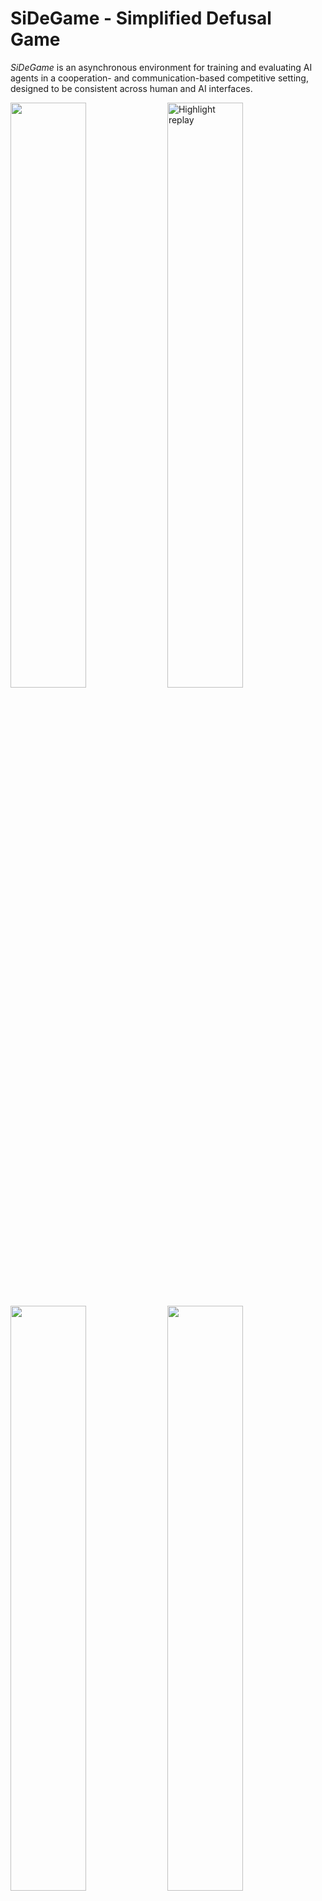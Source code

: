 # SiDeGame - Simplified Defusal Game

*SiDeGame* is an asynchronous environment for training and evaluating AI agents
in a cooperation- and communication-based competitive setting, designed to be
consistent across human and AI interfaces.

<p float="center">
  <img src="user_data/screenshot_000.png" width="49%" />
  <img src="user_data/clip_000.gif" width="49%" alt="Highlight replay" /> 
</p>

<p float="center">
  <img src="user_data/screenshot_002.png" width="49%" />
  <img src="user_data/screenshot_003.png" width="49%" /> 
</p>


## Disclaimer

*SiDeGame* is inspired by
[Counter-Strike: Global Offensive](https://store.steampowered.com/app/730/CounterStrike_Global_Offensive/).

Due to technical limitations of distributed AI training processes,
particularly the restriction of environment simulations to CPU,
*SiDeGame* was created as a kind of a 2D imitation,
but aiming to preserve many of the original characteristics,
resulting in a pseudo-FPS experience with top-down view.

The game rules and balancing values were either obtained through various
sources on the internet, approximated through experimentation, or otherwise changed.
Note that many aspects of the game do not translate well to a 2D setting.
Most obviously, the loss of verticality limits the map pool
and how the world can be perceived.

Some assets from CSGO were retained. For example, an old radar image of `de_cache`
was modified and repurposed as a base for the in-game world, while a subset of
original game sounds was either copied or slightly modified. Additionally,
the positional audio implementation relies on data from
[The FABIAN head-related transfer function data base](http://dx.doi.org/10.14279/depositonce-5718.5).
All other assets, such as icons, sprites, the HUD, etc. were made by me.

Unless explicitly referenced in specific docstrings or notes in development notebooks,
the code is of my own making. Systems, such as positional audio or multiplayer networking,
were based on comments or documents written by Valve or members of online communities,
but did not build on any specific code.


## Installation

Start by downloading or cloning this repository.

If you already have `python` on your system, the packages listed in
`requirements.txt` should have their dependencies met or handled during setup,
but `pysdl2` and `pyaudio` might need some prior attention.


### Dependencies of dependencies

On Linux, you may need to execute the following:

```bash
sudo apt install libsdl2-dev libsdl2-2.0-0
sudo apt install portaudio19-dev
```

Should `pyaudio` fail to install on Windows, you could try installing it from a
[wheel](https://www.lfd.uci.edu/~gohlke/pythonlibs/#pyaudio).

See the project descriptions of [pysdl2](https://pypi.org/project/PySDL2/)
and [pyaudio](https://people.csail.mit.edu/hubert/pyaudio/) for more details.


### Editable install

Afterwards, `sidegame` can be installed (in editable/development mode)
from the `sidegame-py` directory with:

```bash
pip install -e .
```

More streamlined methods of installation may be made available in the future,
e.g. in the form of wheels and/or a PyPI distribution.


## Running

### Human user interface

Assuming that `sidegame-py` is the current working directory,
run this command to establish a game session:

```bash
python run_server.py
```

To connect to it and play, clients should be run from separate terminal tabs/windows
or remote machines (if the network configuration allows it) with the following:

```bash
python run_client.py
```

The matchmaking server and replay client can be launched similarly. Note that
the latter does not require a server to bind to, but rather a pre-recorded
demo (network message history).


#### Parameter configuration

There are multiple ways to override default launch parameters.
The order of priority is as follows:
1. In-terminal argument specification
2. Selected or default sub-configuration in `user_data/config.json`
3. Defaults of the parser in `name-of-script.py`

Editing or adding a sub-configuration to `config.json` should be the most
convenient way to simplify repeated launches in customised settings.
In any case, you can execute `python name-of-script.py --help`
for details on optional arguments.


#### Controls and in-game commands

The controls adhere to the following scheme:

![controls](controls.png)

As a basic measure of organisation, clients are assigned a role, which
determines their privileges, i.e. available in-game commands in a session.
Additionally, there are some local commands, which do not interact with the
server and can be used freely.

0. Local commands:
    - `mouse`: Toggle whether the system mouse cursor is hidden and restricted to the window.
    - `stats`: Print out the summary of statistics if stat tracking is turned on.
    - `exit`: End (own) client process.

1. Spectator commands:
    - `set role ABCDEFGH`: Set role corresponding to an 8-character (hex) key.
    - `set name ABCD`: Change name to a 4-character string (of select characters).

2. Player commands:
    - `set team B`: Move yourself to team (group) `B`, i.e. `T`, `CT`, or `S`.
    - `ping`: Print out the round-trip latencies of all active players in the match.

3. Admin commands:
    - `set team A B`: Move client with ID `A` to team (group) `B`.
    - `set team N`: Move the first `N` clients into player teams.
    - `start`: Start the match.
    - `stop`: Stop the match.
    - `quit`: End the session, and both server and each connected client process along with it.
    - `dev mode`: Enable buying of items regardless of money, match phase, or distance to the spawn point,
    and prevent incoming damage from affecting health points.
    - `max money`: Set money to its cap value.
    - `rundown`: Run down the timer for the buy or main (plant) phase.
    - `add bot`: Add an unresponsive entity to the spectators group.
    - `kick A`: Remove client with ID `A` from the remainder of the session.


### AI actor interface

Actor implementations can inherit from the `sidegame.game.client.base::SDGLiveClientBase`
class and facilitate interaction with a pre-trained model, remote inference or
optimisation servers, etc.

As an example, `sdgai.actor::SDGActorClient` can run multiple instances of `models/pcnet-sl.pth`,
a model trained with imitation learning via `sdgai/run_supervised.py`.
Note that its performance is limited due to overfitting on a small dataset.

A reinforcement learning example replaces the clients and server with `sdgai.rl::SDGSyncEnv`,
a lock-step version of the environment without real-time networking constraints.
The implementation in `sdgai.rl` is based on [`discit`](https://github.com/jernejpuc/discit),
but no trained model is available to be used at this time.

The examples rely on additional `requirements-ai.txt` and `requirements-rl.txt`,
respectively.


### Notes on performance

`sidegame` should be able to be rendered at hundreds to a thousand of FPS
on a single thread (on average - drops can still occur), which should
make it light enough for AI training setups. In distributed setups,
note that network and device synchronisation also play a role.

For human interfaces, it is expected to be upscaled to higher resolutions,
using the argument `render_scale`. Here are a few scale-to-resolution correspondences:
- `0` -- **Fullscreen**
- `1` -- `256x144` **(original)**
- `4` -- `1024x576`
- `5` -- `1280x720`
- `6.25` -- `1600x900`
- `7.5` -- `1920x1080`
- `10` -- `2560x1440`


### Notes on networking

Allowing clients and servers to communicate within your network may require
you to configure the Firewall settings on participating devices, set up
port forwarding, etc.


## More screenshots

<p float="center">
  <img src="user_data/screenshot_004.png" width="49%" />
  <img src="user_data/screenshot_005.png" width="49%" /> 
</p>

<p float="center">
  <img src="user_data/screenshot_006.png" width="49%" />
  <img src="user_data/screenshot_007.png" width="49%" /> 
</p>

<p float="center">
  <img src="user_data/screenshot_008.png" width="49%" />
  <img src="user_data/screenshot_009.png" width="49%" /> 
</p>

<p float="center">
  <img src="user_data/screenshot_010.png" width="49%" />
  <img src="user_data/screenshot_011.png" width="49%" /> 
</p>


## Citation

`sidegame-py` was created in the scope of my [master's thesis](https://plus.si.cobiss.net/opac7/bib/75138819) (in Slovene):

```
@article{Puc_2021,
 title={Online benchmark environment for multi-agent reinforcement learning: Master's thesis},
 author={Puc, Jernej},
 year={2021},
 url={https://repozitorij.uni-lj.si/IzpisGradiva.php?lang=eng&id=129594}}
```

A much shorter [conference paper](https://plus.si.cobiss.net/opac7/bib/86401795) is available in English:

```
@inproceedings{Puc_Sadikov_2021,
 title={SiDeGame: An Online Benchmark Environment for Multi-Agent Reinforcement Learning},
 author={Puc, Jernej and Sadikov, Aleksander},
 booktitle={Slovenian Conference on Artificial Intelligence, Proceedings of the 24th international multiconference: Information Society - IS 2021, volume A},
 publisher={Institute Jožef Stefan},
 editor={Luštrek, Mitja and Gams, Matjaž and Piltaver, Rok},
 ISBN={2630-371X},
 ISSN={2630-371X},
 year={2021},
 month={oct},
 pages={35–38},
 url={http://library.ijs.si/Stacks/Proceedings/InformationSociety/2021/IS2021_Volume_A.pdf}}
```


## Going forward

After a longer period of inactivity, my priorities and obligations have changed
to the point where no further experiments or papers are planned for SiDeGame.

The prospect of revisiting it remains and any interest in it is welcome.
Hopefully, the latest round of updates will leave it at an accessible point.

The following points remain posted here as suggestions:


#### Gameplay
- Add more maps by modifying the original map for different team sizes:
  1v0 (aim practice), 1v1, 2v2, 3v3, 4v4, 5v5 (existing/original).
- Experiment with partial border or background colouring of the side panel
  based on type, sender or time to make messages stand out and aid panel navigation.
- Experiment with message wheel views to improve selection accuracy and speed.

#### Supervised pretraining
- Revise the current imitation learning implementation and model.
- Add option to extract segmentation maps from every frame.
- Pretrain the visual encoder part of the model on frame-segmentation pairs.

#### Reinforcement learning
- Revise the encoder, policy, and critic model architectures.
- Add trained policy models for each stage of a curriculum of transferring agents
  from smaller to larger maps and team sizes.


## Backlog

Other points to be addressed, with lower priority:


#### Optimisation
- Tweak the audio channel system to better handle many overlapping sounds.

#### Gameplay
- Add a command to fill all empty player positions with AI agents or dummies.
- Enable players to take over in place of a dummy entity.

#### Networking
- Add an event to signal the server to handle intended disconnections
  immediately instead of eventually catching a timeout or related errors.
- Keep the state of unexpectedly disconnected clients and allow them to resume from it
  if they manage to reconnect.

#### User interface
- Allow the client loop to run regardless of server connection,
  rendering the console/lobby view.
- Add options for the client to update and search through a list of known server IPs.

#### Replays
- Use state checkpoints to speed up jumps between time points.
- Include effects in state checkpoints for accurate replay when jumping.

#### Distribution
- Proper PyPI distribution and documentation.
